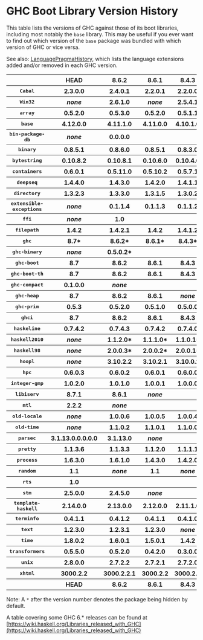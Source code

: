 # GHC Boot Library Version History


This table lists the versions of GHC against those of its boot libraries, including most notably the `base` library.  This may be useful if you ever want to find out which version of the `base` package was bundled with which version of GHC or vice versa.



See also: [LanguagePragmaHistory](language-pragma-history), which lists the language extensions added and/or removed in each GHC version.


<table><tr><th> </th>
<th>  <b>HEAD</b>  </th>
<th>  <b>8.6.2</b>  </th>
<th>  <b>8.6.1</b>  </th>
<th>  <b>8.4.3</b>  </th>
<th>  <b>8.4.2</b>  </th>
<th>  <b>8.4.1</b>  </th>
<th>  <b>8.2.2</b>  </th>
<th>  <b>8.2.1</b>  </th>
<th>  <b>8.0.2</b>  </th>
<th>  <b>8.0.1</b>  </th>
<th>  <b>7.10.3</b>  </th>
<th>  <b>7.10.2</b>  </th>
<th>  <b>7.10.1</b>  </th>
<th>  <b>7.8.4</b>  </th>
<th>  <b>7.8.3</b>  </th>
<th>  <b>7.8.2</b>  </th>
<th>  <b>7.8.1</b>  </th>
<th>  <b>7.6.3</b>  </th>
<th>  <b>7.6.2</b>  </th>
<th>  <b>7.6.1</b>  </th>
<th>  <b>7.4.2</b>  </th>
<th>  <b>7.4.1</b>  </th>
<th>  <b>7.2.2</b>  </th>
<th>  <b>7.2.1</b>  </th>
<th>  <b>7.0.4</b>  </th>
<th>  <b>7.0.3</b>  </th>
<th>  <b>7.0.2</b>  </th>
<th>  <b>7.0.1</b>  
</th></tr>
<tr><th><tt>Cabal</tt> </th>
<th>  2.3.0.0  </th>
<th>  2.4.0.1  </th>
<th>  2.2.0.1  </th>
<th>  2.2.0.0  </th>
<th>  2.0.1.0  </th>
<th>  2.0.0.2  </th>
<th>  1.24.2.0  </th>
<th>  1.24.0.0  </th>
<th>  1.22.5.0  </th>
<th>  1.22.4.0  </th>
<th>  1.22.2.0  </th>
<th>  1.18.1.5  </th>
<th>  1.18.1.3  </th>
<th>  1.16.0  </th>
<th>  1.14.0  </th>
<th>  1.12.0  </th>
<th>  1.10.2.0  </th>
<th>  1.10.1.0  </th>
<th>  1.10.0.0  
</th>
<th></th>
<th></th>
<th></th>
<th></th>
<th></th>
<th></th>
<th></th>
<th></th>
<th></th></tr>
<tr><th><tt>Win32</tt> </th>
<th>  <i>none</i>  </th>
<th>  2.6.1.0  </th>
<th>  <i>none</i>  </th>
<th>  2.5.4.1  </th>
<th>  <i>none</i>  </th>
<th>  2.3.1.1  </th>
<th>  2.3.1.0  </th>
<th>  2.3.0.2  </th>
<th>  2.3.0.0  </th>
<th>  2.2.2.0  </th>
<th>  2.2.1.0  </th>
<th>  2.2.0.2  
</th>
<th></th>
<th></th>
<th></th>
<th></th>
<th></th>
<th></th>
<th></th>
<th></th>
<th></th>
<th></th>
<th></th>
<th></th>
<th></th>
<th></th>
<th></th>
<th></th></tr>
<tr><th><tt>array</tt> </th>
<th>  0.5.2.0  </th>
<th>  0.5.3.0  </th>
<th>  0.5.2.0  </th>
<th>  0.5.1.1  </th>
<th>  0.5.1.0  </th>
<th>  0.5.0.0  </th>
<th>  0.4.0.1  </th>
<th>  0.4.0.0  </th>
<th>  0.3.0.3  </th>
<th>  0.3.0.2  
</th>
<th></th>
<th></th>
<th></th>
<th></th>
<th></th>
<th></th>
<th></th>
<th></th>
<th></th>
<th></th>
<th></th>
<th></th>
<th></th>
<th></th>
<th></th>
<th></th>
<th></th>
<th></th></tr>
<tr><th><tt>base</tt> </th>
<th>  4.12.0.0  </th>
<th>  4.11.1.0  </th>
<th>  4.11.0.0  </th>
<th>  4.10.1.0  </th>
<th>  4.10.0.0  </th>
<th>  4.9.1.0  </th>
<th>  4.9.0.0  </th>
<th>  4.8.2.0  </th>
<th>  4.8.1.0  </th>
<th>  4.8.0.0  </th>
<th>  4.7.0.2  </th>
<th>  4.7.0.1  </th>
<th>  4.7.0.0  </th>
<th>  4.6.0.1  </th>
<th>  4.6.0.0  </th>
<th>  4.5.1.0  </th>
<th>  4.5.0.0  </th>
<th>  4.4.1.0  </th>
<th>  4.4.0.0  </th>
<th>  4.3.1.0  </th>
<th>  4.3.0.0  
</th>
<th></th>
<th></th>
<th></th>
<th></th>
<th></th>
<th></th>
<th></th></tr>
<tr><th><tt>bin-package-db</tt> </th>
<th>  <i>none</i>  </th>
<th>  0.0.0.0  
</th>
<th></th>
<th></th>
<th></th>
<th></th>
<th></th>
<th></th>
<th></th>
<th></th>
<th></th>
<th></th>
<th></th>
<th></th>
<th></th>
<th></th>
<th></th>
<th></th>
<th></th>
<th></th>
<th></th>
<th></th>
<th></th>
<th></th>
<th></th>
<th></th>
<th></th>
<th></th></tr>
<tr><th><tt>binary</tt> </th>
<th>  0.8.5.1  </th>
<th>  0.8.6.0  </th>
<th>  0.8.5.1  </th>
<th>  0.8.3.0  </th>
<th>  0.7.5.0  </th>
<th>  0.7.3.0  </th>
<th>  0.7.1.0  </th>
<th>  0.5.1.1  </th>
<th>  0.5.1.0  </th>
<th>  0.5.0.2*  </th>
<th>  <i>none</i>  
</th>
<th></th>
<th></th>
<th></th>
<th></th>
<th></th>
<th></th>
<th></th>
<th></th>
<th></th>
<th></th>
<th></th>
<th></th>
<th></th>
<th></th>
<th></th>
<th></th>
<th></th></tr>
<tr><th><tt>bytestring</tt> </th>
<th>  0.10.8.2  </th>
<th>  0.10.8.1  </th>
<th>  0.10.6.0  </th>
<th>  0.10.4.0  </th>
<th>  0.10.0.2  </th>
<th>  0.10.0.0  </th>
<th>  0.9.2.1  </th>
<th>  0.9.2.0  </th>
<th>  0.9.1.10  </th>
<th>  0.9.1.8  
</th>
<th></th>
<th></th>
<th></th>
<th></th>
<th></th>
<th></th>
<th></th>
<th></th>
<th></th>
<th></th>
<th></th>
<th></th>
<th></th>
<th></th>
<th></th>
<th></th>
<th></th>
<th></th></tr>
<tr><th><tt>containers</tt> </th>
<th>  0.6.0.1  </th>
<th>  0.5.11.0  </th>
<th>  0.5.10.2  </th>
<th>  0.5.7.1  </th>
<th>  0.5.6.2  </th>
<th>  0.5.5.1  </th>
<th>  0.5.0.0  </th>
<th>  0.4.2.1  </th>
<th>  0.4.1.0  </th>
<th>  0.4.0.0  
</th>
<th></th>
<th></th>
<th></th>
<th></th>
<th></th>
<th></th>
<th></th>
<th></th>
<th></th>
<th></th>
<th></th>
<th></th>
<th></th>
<th></th>
<th></th>
<th></th>
<th></th>
<th></th></tr>
<tr><th><tt>deepseq</tt> </th>
<th>  1.4.4.0  </th>
<th>  1.4.3.0  </th>
<th>  1.4.2.0  </th>
<th>  1.4.1.1  </th>
<th>  1.3.0.2  </th>
<th>  1.3.0.1  </th>
<th>  1.3.0.0  </th>
<th>  <i>none</i>  
</th>
<th></th>
<th></th>
<th></th>
<th></th>
<th></th>
<th></th>
<th></th>
<th></th>
<th></th>
<th></th>
<th></th>
<th></th>
<th></th>
<th></th>
<th></th>
<th></th>
<th></th>
<th></th>
<th></th>
<th></th></tr>
<tr><th><tt>directory</tt> </th>
<th>  1.3.2.3  </th>
<th>  1.3.3.0  </th>
<th>  1.3.1.5  </th>
<th>  1.3.0.2  </th>
<th>  1.3.0.0  </th>
<th>  1.2.6.2  </th>
<th>  1.2.2.0  </th>
<th>  1.2.1.0  </th>
<th>  1.2.0.1  </th>
<th>  1.2.0.0  </th>
<th>  1.1.0.2  </th>
<th>  1.1.0.1  </th>
<th>  1.1.0.0  
</th>
<th></th>
<th></th>
<th></th>
<th></th>
<th></th>
<th></th>
<th></th>
<th></th>
<th></th>
<th></th>
<th></th>
<th></th>
<th></th>
<th></th>
<th></th></tr>
<tr><th><tt>extensible-exceptions</tt> </th>
<th>  <i>none</i>  </th>
<th>  0.1.1.4  </th>
<th>  0.1.1.3  </th>
<th>  0.1.1.2  
</th>
<th></th>
<th></th>
<th></th>
<th></th>
<th></th>
<th></th>
<th></th>
<th></th>
<th></th>
<th></th>
<th></th>
<th></th>
<th></th>
<th></th>
<th></th>
<th></th>
<th></th>
<th></th>
<th></th>
<th></th>
<th></th>
<th></th>
<th></th>
<th></th></tr>
<tr><th><tt>ffi</tt> </th>
<th>  <i>none</i>  </th>
<th>  1.0  
</th>
<th></th>
<th></th>
<th></th>
<th></th>
<th></th>
<th></th>
<th></th>
<th></th>
<th></th>
<th></th>
<th></th>
<th></th>
<th></th>
<th></th>
<th></th>
<th></th>
<th></th>
<th></th>
<th></th>
<th></th>
<th></th>
<th></th>
<th></th>
<th></th>
<th></th>
<th></th></tr>
<tr><th><tt>filepath</tt> </th>
<th>  1.4.2  </th>
<th>  1.4.2.1  </th>
<th>  1.4.2  </th>
<th>  1.4.1.2  </th>
<th>  1.4.1.1  </th>
<th>  1.4.1.0  </th>
<th>  1.4.0.0  </th>
<th>  1.3.0.2  </th>
<th>  1.3.0.1  </th>
<th>  1.3.0.0  </th>
<th>  1.2.0.1  </th>
<th>  1.2.0.0  
</th>
<th></th>
<th></th>
<th></th>
<th></th>
<th></th>
<th></th>
<th></th>
<th></th>
<th></th>
<th></th>
<th></th>
<th></th>
<th></th>
<th></th>
<th></th>
<th></th></tr>
<tr><th><tt>ghc</tt> </th>
<th>  8.7*  </th>
<th>  8.6.2*  </th>
<th>  8.6.1*  </th>
<th>  8.4.3*  </th>
<th>  8.4.2*  </th>
<th>  8.4.1*  </th>
<th>  8.2.2*  </th>
<th>  8.2.1*  </th>
<th>  8.0.2  </th>
<th>  8.0.1*  </th>
<th>  7.10.3*  </th>
<th>  7.10.2*  </th>
<th>  7.10.1*  </th>
<th>  7.8.4*  </th>
<th>  7.8.3*  </th>
<th>  7.8.2*  </th>
<th>  7.8.1*  </th>
<th>  7.6.3*  </th>
<th>  7.6.2*  </th>
<th>  7.6.1*  </th>
<th>  7.4.2*  </th>
<th>  7.4.1*  </th>
<th>  7.2.2*  </th>
<th>  7.2.1*  </th>
<th>  7.0.4*  </th>
<th>  7.0.3*  </th>
<th>  7.0.2*  </th>
<th>  7.0.1*  
</th></tr>
<tr><th><tt>ghc-binary</tt> </th>
<th>  <i>none</i>  </th>
<th>  0.5.0.2*  
</th>
<th></th>
<th></th>
<th></th>
<th></th>
<th></th>
<th></th>
<th></th>
<th></th>
<th></th>
<th></th>
<th></th>
<th></th>
<th></th>
<th></th>
<th></th>
<th></th>
<th></th>
<th></th>
<th></th>
<th></th>
<th></th>
<th></th>
<th></th>
<th></th>
<th></th>
<th></th></tr>
<tr><th><tt>ghc-boot</tt> </th>
<th>  8.7  </th>
<th>  8.6.2  </th>
<th>  8.6.1  </th>
<th>  8.4.3  </th>
<th>  8.4.2  </th>
<th>  8.4.1  </th>
<th>  8.2.2  </th>
<th>  8.2.1  </th>
<th>  8.0.2  </th>
<th>  8.0.1  </th>
<th>  <i>none</i>  
</th>
<th></th>
<th></th>
<th></th>
<th></th>
<th></th>
<th></th>
<th></th>
<th></th>
<th></th>
<th></th>
<th></th>
<th></th>
<th></th>
<th></th>
<th></th>
<th></th>
<th></th></tr>
<tr><th><tt>ghc-boot-th</tt> </th>
<th>  8.7  </th>
<th>  8.6.2  </th>
<th>  8.6.1  </th>
<th>  8.4.3  </th>
<th>  8.4.2  </th>
<th>  8.4.1  </th>
<th>  8.2.2  </th>
<th>  8.2.1  </th>
<th>  8.0.2  </th>
<th>  8.0.1  </th>
<th>  <i>none</i>  
</th>
<th></th>
<th></th>
<th></th>
<th></th>
<th></th>
<th></th>
<th></th>
<th></th>
<th></th>
<th></th>
<th></th>
<th></th>
<th></th>
<th></th>
<th></th>
<th></th>
<th></th></tr>
<tr><th><tt>ghc-compact</tt> </th>
<th>  0.1.0.0  </th>
<th>  <i>none</i>  
</th>
<th></th>
<th></th>
<th></th>
<th></th>
<th></th>
<th></th>
<th></th>
<th></th>
<th></th>
<th></th>
<th></th>
<th></th>
<th></th>
<th></th>
<th></th>
<th></th>
<th></th>
<th></th>
<th></th>
<th></th>
<th></th>
<th></th>
<th></th>
<th></th>
<th></th>
<th></th></tr>
<tr><th><tt>ghc-heap</tt> </th>
<th>  8.7  </th>
<th>  8.6.2  </th>
<th>  8.6.1  </th>
<th>  <i>none</i>  
</th>
<th></th>
<th></th>
<th></th>
<th></th>
<th></th>
<th></th>
<th></th>
<th></th>
<th></th>
<th></th>
<th></th>
<th></th>
<th></th>
<th></th>
<th></th>
<th></th>
<th></th>
<th></th>
<th></th>
<th></th>
<th></th>
<th></th>
<th></th>
<th></th></tr>
<tr><th><tt>ghc-prim</tt> </th>
<th>  0.5.3  </th>
<th>  0.5.2.0  </th>
<th>  0.5.1.0  </th>
<th>  0.5.0.0  </th>
<th>  0.4.0.0  </th>
<th>  0.3.1.0  </th>
<th>  0.3.0.0  </th>
<th>  0.2.0.0  
</th>
<th></th>
<th></th>
<th></th>
<th></th>
<th></th>
<th></th>
<th></th>
<th></th>
<th></th>
<th></th>
<th></th>
<th></th>
<th></th>
<th></th>
<th></th>
<th></th>
<th></th>
<th></th>
<th></th>
<th></th></tr>
<tr><th><tt>ghci</tt> </th>
<th>  8.7  </th>
<th>  8.6.2  </th>
<th>  8.6.1  </th>
<th>  8.4.3  </th>
<th>  8.4.2  </th>
<th>  8.4.1  </th>
<th>  8.2.2  </th>
<th>  8.2.1  </th>
<th>  8.0.2  </th>
<th>  8.0.1  </th>
<th>  <i>none</i>  
</th>
<th></th>
<th></th>
<th></th>
<th></th>
<th></th>
<th></th>
<th></th>
<th></th>
<th></th>
<th></th>
<th></th>
<th></th>
<th></th>
<th></th>
<th></th>
<th></th>
<th></th></tr>
<tr><th><tt>haskeline</tt> </th>
<th>  0.7.4.2  </th>
<th>  0.7.4.3  </th>
<th>  0.7.4.2  </th>
<th>  0.7.4.0  </th>
<th>  0.7.3.0  </th>
<th>  0.7.2.3  </th>
<th>  0.7.2.1  </th>
<th>  0.7.1.2  </th>
<th>  <i>none</i>  
</th>
<th></th>
<th></th>
<th></th>
<th></th>
<th></th>
<th></th>
<th></th>
<th></th>
<th></th>
<th></th>
<th></th>
<th></th>
<th></th>
<th></th>
<th></th>
<th></th>
<th></th>
<th></th>
<th></th></tr>
<tr><th><tt>haskell2010</tt> </th>
<th>  <i>none</i>  </th>
<th>  1.1.2.0*  </th>
<th>  1.1.1.0*  </th>
<th>  1.1.0.1*  </th>
<th>  1.1.0.0*  </th>
<th>  1.0.0.0*  
</th>
<th></th>
<th></th>
<th></th>
<th></th>
<th></th>
<th></th>
<th></th>
<th></th>
<th></th>
<th></th>
<th></th>
<th></th>
<th></th>
<th></th>
<th></th>
<th></th>
<th></th>
<th></th>
<th></th>
<th></th>
<th></th>
<th></th></tr>
<tr><th><tt>haskell98</tt> </th>
<th>  <i>none</i>  </th>
<th>  2.0.0.3*  </th>
<th>  2.0.0.2*  </th>
<th>  2.0.0.1*  </th>
<th>  2.0.0.0*  </th>
<th>  1.1.0.1  </th>
<th>  1.1.0.0  
</th>
<th></th>
<th></th>
<th></th>
<th></th>
<th></th>
<th></th>
<th></th>
<th></th>
<th></th>
<th></th>
<th></th>
<th></th>
<th></th>
<th></th>
<th></th>
<th></th>
<th></th>
<th></th>
<th></th>
<th></th>
<th></th></tr>
<tr><th><tt>hoopl</tt> </th>
<th>  <i>none</i>  </th>
<th>  3.10.2.2  </th>
<th>  3.10.2.1  </th>
<th>  3.10.0.2  </th>
<th>  3.10.0.1  </th>
<th>  3.9.0.0  </th>
<th>  3.8.7.3  </th>
<th>  3.8.7.1  </th>
<th>  <i>none</i>  
</th>
<th></th>
<th></th>
<th></th>
<th></th>
<th></th>
<th></th>
<th></th>
<th></th>
<th></th>
<th></th>
<th></th>
<th></th>
<th></th>
<th></th>
<th></th>
<th></th>
<th></th>
<th></th>
<th></th></tr>
<tr><th><tt>hpc</tt> </th>
<th>  0.6.0.3  </th>
<th>  0.6.0.2  </th>
<th>  0.6.0.1  </th>
<th>  0.6.0.0  </th>
<th>  0.5.1.1  </th>
<th>  0.5.1.0  </th>
<th>  0.5.0.6  
</th>
<th></th>
<th></th>
<th></th>
<th></th>
<th></th>
<th></th>
<th></th>
<th></th>
<th></th>
<th></th>
<th></th>
<th></th>
<th></th>
<th></th>
<th></th>
<th></th>
<th></th>
<th></th>
<th></th>
<th></th>
<th></th></tr>
<tr><th><tt>integer-gmp</tt> </th>
<th>  1.0.2.0  </th>
<th>  1.0.1.0  </th>
<th>  1.0.0.1  </th>
<th>  1.0.0.0  </th>
<th>  0.5.1.0  </th>
<th>  0.5.0.0  </th>
<th>  0.4.0.0  </th>
<th>  0.3.0.0  </th>
<th>  0.2.0.3  </th>
<th>  0.2.0.2  
</th>
<th></th>
<th></th>
<th></th>
<th></th>
<th></th>
<th></th>
<th></th>
<th></th>
<th></th>
<th></th>
<th></th>
<th></th>
<th></th>
<th></th>
<th></th>
<th></th>
<th></th>
<th></th></tr>
<tr><th><tt>libiserv</tt> </th>
<th>  8.7.1  </th>
<th>  8.6.1  </th>
<th>  <i>none</i>  
</th>
<th></th>
<th></th>
<th></th>
<th></th>
<th></th>
<th></th>
<th></th>
<th></th>
<th></th>
<th></th>
<th></th>
<th></th>
<th></th>
<th></th>
<th></th>
<th></th>
<th></th>
<th></th>
<th></th>
<th></th>
<th></th>
<th></th>
<th></th>
<th></th>
<th></th></tr>
<tr><th><tt>mtl</tt> </th>
<th>  2.2.2  </th>
<th>  <i>none</i>  
</th>
<th></th>
<th></th>
<th></th>
<th></th>
<th></th>
<th></th>
<th></th>
<th></th>
<th></th>
<th></th>
<th></th>
<th></th>
<th></th>
<th></th>
<th></th>
<th></th>
<th></th>
<th></th>
<th></th>
<th></th>
<th></th>
<th></th>
<th></th>
<th></th>
<th></th>
<th></th></tr>
<tr><th><tt>old-locale</tt> </th>
<th>  <i>none</i>  </th>
<th>  1.0.0.6  </th>
<th>  1.0.0.5  </th>
<th>  1.0.0.4  </th>
<th>  1.0.0.3  </th>
<th>  1.0.0.2  
</th>
<th></th>
<th></th>
<th></th>
<th></th>
<th></th>
<th></th>
<th></th>
<th></th>
<th></th>
<th></th>
<th></th>
<th></th>
<th></th>
<th></th>
<th></th>
<th></th>
<th></th>
<th></th>
<th></th>
<th></th>
<th></th>
<th></th></tr>
<tr><th><tt>old-time</tt> </th>
<th>  <i>none</i>  </th>
<th>  1.1.0.2  </th>
<th>  1.1.0.1  </th>
<th>  1.1.0.0  </th>
<th>  1.0.0.7  </th>
<th>  1.0.0.6  
</th>
<th></th>
<th></th>
<th></th>
<th></th>
<th></th>
<th></th>
<th></th>
<th></th>
<th></th>
<th></th>
<th></th>
<th></th>
<th></th>
<th></th>
<th></th>
<th></th>
<th></th>
<th></th>
<th></th>
<th></th>
<th></th>
<th></th></tr>
<tr><th><tt>parsec</tt> </th>
<th>  3.1.13.0.0.0.0.0  </th>
<th>  3.1.13.0  </th>
<th>  <i>none</i>  
</th>
<th></th>
<th></th>
<th></th>
<th></th>
<th></th>
<th></th>
<th></th>
<th></th>
<th></th>
<th></th>
<th></th>
<th></th>
<th></th>
<th></th>
<th></th>
<th></th>
<th></th>
<th></th>
<th></th>
<th></th>
<th></th>
<th></th>
<th></th>
<th></th>
<th></th></tr>
<tr><th><tt>pretty</tt> </th>
<th>  1.1.3.6  </th>
<th>  1.1.3.3  </th>
<th>  1.1.2.0  </th>
<th>  1.1.1.1  </th>
<th>  1.1.1.0  </th>
<th>  1.1.0.0  </th>
<th>  1.0.1.2  
</th>
<th></th>
<th></th>
<th></th>
<th></th>
<th></th>
<th></th>
<th></th>
<th></th>
<th></th>
<th></th>
<th></th>
<th></th>
<th></th>
<th></th>
<th></th>
<th></th>
<th></th>
<th></th>
<th></th>
<th></th>
<th></th></tr>
<tr><th><tt>process</tt> </th>
<th>  1.6.3.0  </th>
<th>  1.6.1.0  </th>
<th>  1.4.3.0  </th>
<th>  1.4.2.0  </th>
<th>  1.2.3.0  </th>
<th>  1.2.0.0  </th>
<th>  1.1.0.2  </th>
<th>  1.1.0.1  </th>
<th>  1.1.0.0  </th>
<th>  1.0.1.5  </th>
<th>  1.0.1.4  
</th>
<th></th>
<th></th>
<th></th>
<th></th>
<th></th>
<th></th>
<th></th>
<th></th>
<th></th>
<th></th>
<th></th>
<th></th>
<th></th>
<th></th>
<th></th>
<th></th>
<th></th></tr>
<tr><th><tt>random</tt> </th>
<th>  1.1  </th>
<th>  <i>none</i>  </th>
<th>  1.1  </th>
<th>  <i>none</i>  </th>
<th>  1.1  </th>
<th>  <i>none</i>  </th>
<th>  1.0.0.3  
</th>
<th></th>
<th></th>
<th></th>
<th></th>
<th></th>
<th></th>
<th></th>
<th></th>
<th></th>
<th></th>
<th></th>
<th></th>
<th></th>
<th></th>
<th></th>
<th></th>
<th></th>
<th></th>
<th></th>
<th></th>
<th></th></tr>
<tr><th><tt>rts</tt> </th>
<th>  1.0  
</th>
<th></th>
<th></th>
<th></th>
<th></th>
<th></th>
<th></th>
<th></th>
<th></th>
<th></th>
<th></th>
<th></th>
<th></th>
<th></th>
<th></th>
<th></th>
<th></th>
<th></th>
<th></th>
<th></th>
<th></th>
<th></th>
<th></th>
<th></th>
<th></th>
<th></th>
<th></th>
<th></th></tr>
<tr><th><tt>stm</tt> </th>
<th>  2.5.0.0  </th>
<th>  2.4.5.0  </th>
<th>  <i>none</i>  
</th>
<th></th>
<th></th>
<th></th>
<th></th>
<th></th>
<th></th>
<th></th>
<th></th>
<th></th>
<th></th>
<th></th>
<th></th>
<th></th>
<th></th>
<th></th>
<th></th>
<th></th>
<th></th>
<th></th>
<th></th>
<th></th>
<th></th>
<th></th>
<th></th>
<th></th></tr>
<tr><th><tt>template-haskell</tt> </th>
<th>  2.14.0.0  </th>
<th>  2.13.0.0  </th>
<th>  2.12.0.0  </th>
<th>  2.11.1.0  </th>
<th>  2.11.0.0  </th>
<th>  2.10.0.0  </th>
<th>  2.9.0.0  </th>
<th>  2.8.0.0  </th>
<th>  2.7.0.0  </th>
<th>  2.6.0.0  </th>
<th>  2.5.0.0  
</th>
<th></th>
<th></th>
<th></th>
<th></th>
<th></th>
<th></th>
<th></th>
<th></th>
<th></th>
<th></th>
<th></th>
<th></th>
<th></th>
<th></th>
<th></th>
<th></th>
<th></th></tr>
<tr><th><tt>terminfo</tt> </th>
<th>  0.4.1.1  </th>
<th>  0.4.1.2  </th>
<th>  0.4.1.1  </th>
<th>  0.4.1.0  </th>
<th>  0.4.0.2  </th>
<th>  0.4.0.1  </th>
<th>  0.4.0.0  </th>
<th>  <i>none</i>  
</th>
<th></th>
<th></th>
<th></th>
<th></th>
<th></th>
<th></th>
<th></th>
<th></th>
<th></th>
<th></th>
<th></th>
<th></th>
<th></th>
<th></th>
<th></th>
<th></th>
<th></th>
<th></th>
<th></th>
<th></th></tr>
<tr><th><tt>text</tt> </th>
<th>  1.2.3.0  </th>
<th>  1.2.3.1  </th>
<th>  1.2.3.0  </th>
<th>  <i>none</i>  
</th>
<th></th>
<th></th>
<th></th>
<th></th>
<th></th>
<th></th>
<th></th>
<th></th>
<th></th>
<th></th>
<th></th>
<th></th>
<th></th>
<th></th>
<th></th>
<th></th>
<th></th>
<th></th>
<th></th>
<th></th>
<th></th>
<th></th>
<th></th>
<th></th></tr>
<tr><th><tt>time</tt> </th>
<th>  1.8.0.2  </th>
<th>  1.6.0.1  </th>
<th>  1.5.0.1  </th>
<th>  1.4.2  </th>
<th>  1.4.0.1  </th>
<th>  1.4  </th>
<th>  1.2.0.5  </th>
<th>  1.2.0.3  
</th>
<th></th>
<th></th>
<th></th>
<th></th>
<th></th>
<th></th>
<th></th>
<th></th>
<th></th>
<th></th>
<th></th>
<th></th>
<th></th>
<th></th>
<th></th>
<th></th>
<th></th>
<th></th>
<th></th>
<th></th></tr>
<tr><th><tt>transformers</tt> </th>
<th>  0.5.5.0  </th>
<th>  0.5.2.0  </th>
<th>  0.4.2.0  </th>
<th>  0.3.0.0  </th>
<th>  <i>none</i>  
</th>
<th></th>
<th></th>
<th></th>
<th></th>
<th></th>
<th></th>
<th></th>
<th></th>
<th></th>
<th></th>
<th></th>
<th></th>
<th></th>
<th></th>
<th></th>
<th></th>
<th></th>
<th></th>
<th></th>
<th></th>
<th></th>
<th></th>
<th></th></tr>
<tr><th><tt>unix</tt> </th>
<th>  2.8.0.0  </th>
<th>  2.7.2.2  </th>
<th>  2.7.2.1  </th>
<th>  2.7.2.0  </th>
<th>  2.7.1.0  </th>
<th>  2.7.0.1  </th>
<th>  2.6.0.1  </th>
<th>  2.6.0.0  </th>
<th>  2.5.1.1  </th>
<th>  2.5.1.0  </th>
<th>  2.5.0.0  </th>
<th>  2.4.2.0  </th>
<th>  2.4.1.0  
</th>
<th></th>
<th></th>
<th></th>
<th></th>
<th></th>
<th></th>
<th></th>
<th></th>
<th></th>
<th></th>
<th></th>
<th></th>
<th></th>
<th></th>
<th></th></tr>
<tr><th><tt>xhtml</tt> </th>
<th>  3000.2.2  </th>
<th>  3000.2.2.1  </th>
<th>  3000.2.2  </th>
<th>  3000.2.1  </th>
<th>  <i>none</i>  
</th>
<th></th>
<th></th>
<th></th>
<th></th>
<th></th>
<th></th>
<th></th>
<th></th>
<th></th>
<th></th>
<th></th>
<th></th>
<th></th>
<th></th>
<th></th>
<th></th>
<th></th>
<th></th>
<th></th>
<th></th>
<th></th>
<th></th>
<th></th></tr>
<tr><th> </th>
<th>  <b>HEAD</b>  </th>
<th>  <b>8.6.2</b>  </th>
<th>  <b>8.6.1</b>  </th>
<th>  <b>8.4.3</b>  </th>
<th>  <b>8.4.2</b>  </th>
<th>  <b>8.4.1</b>  </th>
<th>  <b>8.2.2</b>  </th>
<th>  <b>8.2.1</b>  </th>
<th>  <b>8.0.2</b>  </th>
<th>  <b>8.0.1</b>  </th>
<th>  <b>7.10.3</b>  </th>
<th>  <b>7.10.2</b>  </th>
<th>  <b>7.10.1</b>  </th>
<th>  <b>7.8.4</b>  </th>
<th>  <b>7.8.3</b>  </th>
<th>  <b>7.8.2</b>  </th>
<th>  <b>7.8.1</b>  </th>
<th>  <b>7.6.3</b>  </th>
<th>  <b>7.6.2</b>  </th>
<th>  <b>7.6.1</b>  </th>
<th>  <b>7.4.2</b>  </th>
<th>  <b>7.4.1</b>  </th>
<th>  <b>7.2.2</b>  </th>
<th>  <b>7.2.1</b>  </th>
<th>  <b>7.0.4</b>  </th>
<th>  <b>7.0.3</b>  </th>
<th>  <b>7.0.2</b>  </th>
<th>  <b>7.0.1</b>  
</th></tr></table>



Note: A `*` after the version number denotes the package being hidden by default.



A table covering some GHC 6.\* releases can be found at [https://wiki.haskell.org/Libraries_released_with_GHC](https://wiki.haskell.org/Libraries_released_with_GHC)


